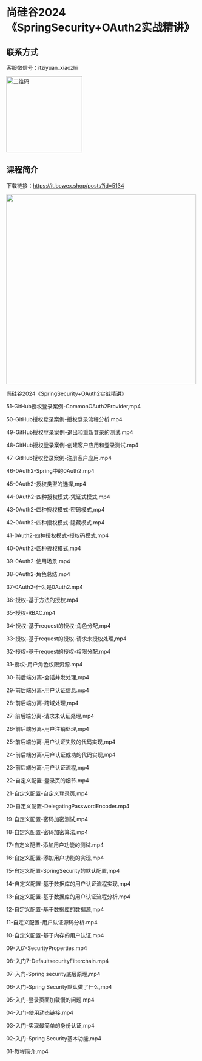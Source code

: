 # 尚硅谷2024《SpringSecurity+OAuth2实战精讲》

## 联系方式

客服微信号：itziyuan_xiaozhi

<img src="https://ziyuanyun.oss-cn-guangzhou.aliyuncs.com/common/20240614073449/666b82192834a.jpg" width="200" height="200" alt="二维码">

## 课程简介

下载链接：https://it.bcwex.shop/posts?id=5134

<img src="https://ziyuanyun.oss-cn-guangzhou.aliyuncs.com/yun/20241201155734/674c16eea7a3f.jpg" width="500" alt="">

  尚硅谷2024《SpringSecurity+OAuth2实战精讲》



 51-GitHub授权登录案例-CommonOAuth2Provider,mp4

 50-GitHub授权登录案例-授权登录流程分析.mp4

 49-GitHub授权登录案例-退出和重新登录的测试.mp4

 48-GitHub授权登录案例-创建客户应用和登录测试.mp4

 47-GitHub授权登录案例-注册客户应用.mp4

 46-0Auth2-Spring中的0Auth2.mp4

 45-0Auth2-授权类型的选择,mp4

 44-0Auth2-四种授权模式-凭证式模式,mp4

 43-0Auth2-四种授权模式-密码模式,mp4

 42-0Auth2-四种授权模式-隐藏模式.mp4

 41-0Auth2-四种授权模式-授权码模式,mp4

 40-0Auth2-四种授权模式,mp4

 39-0Auth2-使用场景.mp4

 38-0Auth2-角色总结,mp4

 37-0Auth2-什么是0Auth2.mp4

 36-授权-基于方法的授权.mp4

 35-授权-RBAC.mp4

 34-授权-基于request的授权-角色分配,mp4

 33-授权-基于request的授权-请求未授权处理,mp4

 32-授权-基于request的授权-权限分配.mp4

 31-授权-用户角色权限资源.mp4

 30-前后端分离-会话并发处理,mp4

 29-前后端分离-用户认证信息.mp4

 28-前后端分离-跨域处理,mp4

 27-前后端分离-请求未认证处理,mp4

 26-前后端分离-用户注销处理,mp4

 25-前后端分离-用户认证失败的代码实现,mp4

 24-前后端分离-用户认证成功的代码实现,mp4

 23-前后端分离-用户认证流程,mp4

 22-自定义配置-登录页的细节.mp4

 21-自定义配置-自定义登录页,mp4

 20-自定义配置-DelegatingPasswordEncoder.mp4

 19-自定义配置-密码加密测试,mp4

 18-自定义配置-密码加密算法,mp4

 17-自定义配置-添加用户功能的测试.mp4

 16-自定义配置-添加用户功能的实现,mp4

 15-自定义配置-SpringSecurity的默认配置,mp4

 14-自定义配置-基于数据库的用户认证流程实现,mp4

 13-自定义配置-基于数据库的用户认证流程分析,mp4

 12-自定义配置-基于数据库的数据源,mp4

 11-自定义配置-用户认证源码分析.mp4

 10-自定义配置-基于内存的用户认证,mp4

 09-入i7-SecurityProperties.mp4

 08-入门7-DefaultsecurityFilterchain.mp4

 07-入门-Spring security底层原理,mp4

 06-入门-Spring Security默认做了什么,mp4

 05-入门-登录页面加载慢的问题.mp4

 04-入门-使用动态链接.mp4

 03-入门-实现最简单的身份认证,mp4

 02-入门-Spring Security基本功能,mp4

 01-教程简介,mp4

 &nbsp;

  